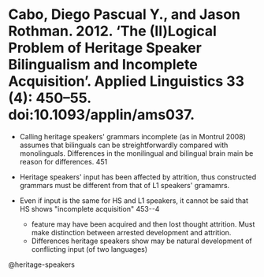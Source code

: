 # Cabo, Diego Pascual Y., and Jason Rothman. 2012. ‘The (Il)Logical Problem of Heritage Speaker Bilingualism and Incomplete Acquisition’. Applied Linguistics 33 (4): 450–55. doi:10.1093/applin/ams037.

- Calling heritage speakers' grammars incomplete (as in Montrul 2008) assumes that bilinguals can be streightforwardly compared with monolinguals. Differences in the monilingual and bilingual brain main be reason for differences. 451

- Heritage speakers' input has been affected by attrition, thus constructed grammars must be different from that of L1 speakers' gramamrs.

- Even if input is the same for HS and L1 speakers, it cannot be said that HS shows "incomplete acquisition" 453--4
    - feature may have been acquired and then lost thought attrition. Must make distinction between arrested development and attrition.
    - Differences heritage speakers show may be natural development of conflicting input (of two languages)  

@heritage-speakers
